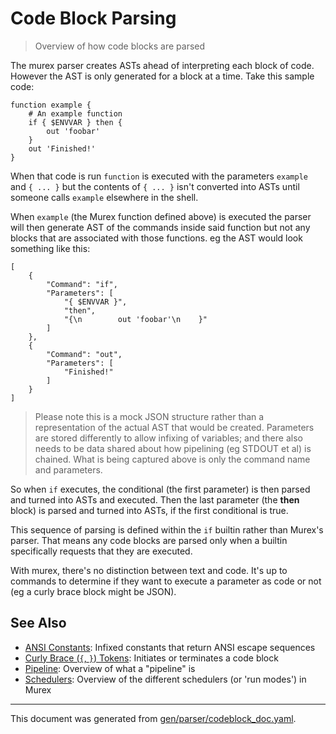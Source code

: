 # Code Block Parsing

> Overview of how code blocks are parsed

The murex parser creates ASTs ahead of interpreting each block of code. However
the AST is only generated for a block at a time. Take this sample code:

```
function example {
    # An example function
    if { $ENVVAR } then {
        out 'foobar'
    }
    out 'Finished!'
}
```

When that code is run `function` is executed with the parameters `example` and
`{ ... }` but the contents of `{ ... }` isn't converted into ASTs until someone
calls `example` elsewhere in the shell.

When `example` (the Murex function defined above) is executed the parser will
then generate AST of the commands inside said function but not any blocks that
are associated with those functions. eg the AST would look something like this:

```
[
    {
        "Command": "if",
        "Parameters": [
            "{ $ENVVAR }",
            "then",
            "{\n        out 'foobar'\n    }"
        ]
    },
    {
        "Command": "out",
        "Parameters": [
            "Finished!"
        ]
    }
]
```

> Please note this is a mock JSON structure rather than a representation of the
> actual AST that would be created. Parameters are stored differently to allow
> infixing of variables; and there also needs to be data shared about how
> pipelining (eg STDOUT et al) is chained. What is being captured above is only
> the command name and parameters.

So when `if` executes, the conditional (the first parameter) is then parsed and
turned into ASTs and executed. Then the last parameter (the **then** block) is
parsed and turned into ASTs, if the first conditional is true.

This sequence of parsing is defined within the `if` builtin rather than
Murex's parser. That means any code blocks are parsed only when a builtin
specifically requests that they are executed.

With murex, there's no distinction between text and code. It's up to commands
to determine if they want to execute a parameter as code or not (eg a curly
brace block might be JSON).

## See Also

* [ANSI Constants](../user-guide/ansi.md):
  Infixed constants that return ANSI escape sequences
* [Curly Brace (`{`, `}`) Tokens](../parser/curly-brace.md):
  Initiates or terminates a code block
* [Pipeline](../user-guide/pipeline.md):
  Overview of what a "pipeline" is
* [Schedulers](../user-guide/schedulers.md):
  Overview of the different schedulers (or 'run modes') in Murex

<hr/>

This document was generated from [gen/parser/codeblock_doc.yaml](https://github.com/lmorg/murex/blob/master/gen/parser/codeblock_doc.yaml).